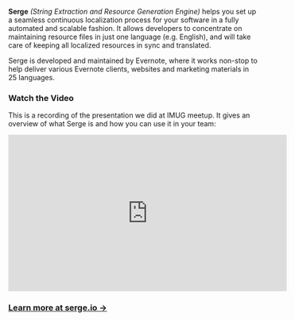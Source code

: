 __Serge__ *(String Extraction and Resource Generation Engine)* helps you
set up a seamless continuous localization process for your software
in a fully automated and scalable fashion. It allows developers to
concentrate on maintaining resource files in just one language (e.g. English),
and will take care of keeping all localized resources in sync and translated.

Serge is developed and maintained by Evernote, where it works non-stop
to help deliver various Evernote clients, websites and marketing materials
in 25 languages.

### Watch the Video

This is a recording of the presentation we did at IMUG meetup. It gives
an overview of what Serge is and how you can use it in your team:

<iframe width="560" height="315" src="https://www.youtube.com/embed/bC3wECRgLog" frameborder="0" allowfullscreen="allowfullscreen"></iframe>

### [Learn more at serge.io &rarr;](https://serge.io/docs/)
